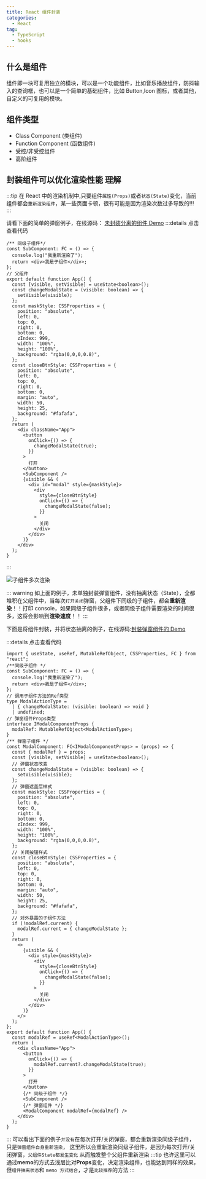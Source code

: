 ```yaml
---
title: React 组件封装
categories:
  - React
tag:
  - TypeScript
  - hooks
---
```


## 什么是组件

组件即一块可复用独立的模块，可以是一个功能组件，比如音乐播放组件，防抖输入的查询框，也可以是一个简单的基础组件，比如 Button,Icon 图标，或者其他，自定义的可复用的模块。

## 组件类型

- Class Component (类组件)
- Function Component (函数组件)
- 受控/非受控组件
- 高阶组件

## 封装组件可以优化渲染性能 理解

:::tip
在 React 中的渲染机制中,只要组件`属性(Props)`或者`状态(State)`变化，当前组件都会`重新渲染组件`，某一些页面卡顿，很有可能是因为渲染次数过多导致的!!!
:::

请看下面的简单的弹窗例子，在线源码： [未封装分离的组件 Demo](https://codesandbox.io/s/z5hzs?file=/src/App.tsx)
:::details 点击查看代码

```tsx
/** 同级子组件*/
const SubComponent: FC = () => {
  console.log("我重新渲染了");
  return <div>我是子组件</div>;
};
// 父组件
export default function App() {
  const [visible, setVisible] = useState<boolean>();
  const changeModalState = (visible: boolean) => {
    setVisible(visible);
  };
  const maskStyle: CSSProperties = {
    position: "absolute",
    left: 0,
    top: 0,
    right: 0,
    bottom: 0,
    zIndex: 999,
    width: "100%",
    height: "100%",
    background: "rgba(0,0,0,0.8)",
  };
  const closeBtnStyle: CSSProperties = {
    position: "absolute",
    left: 0,
    top: 0,
    right: 0,
    bottom: 0,
    margin: "auto",
    width: 50,
    height: 25,
    background: "#fafafa",
  };
  return (
    <div className="App">
      <button
        onClick={() => {
          changeModalState(true);
        }}
      >
        打开
      </button>
      <SubComponent />
      {visible && (
        <div id="modal" style={maskStyle}>
          <div
            style={closeBtnStyle}
            onClick={() => {
              changeModalState(false);
            }}
          >
            关闭
          </div>
        </div>
      )}
    </div>
  );
}
```

:::

![子组件多次渲染](https://cdn.jsdelivr.net/gh/dreamChaser-lcc/typora-cloudImages/blog/React/component/modal1.png)

::: warning
如上面的例子，未单独封装弹窗组件，没有抽离状态（State），全都堆积在父组件中，当每次`打开关闭`弹窗，父组件下同级的子组件，都会**重新渲染**！！打印 console，如果同级子组件很多，或者同级子组件需要渲染的时间很多，这将会影响到**渲染速度**！！
:::

下面是将组件封装，并将状态抽离的例子，在线源码:[封装弹窗组件的 Demo](https://codesandbox.io/s/you-hua-de-zu-jian-feng-zhuang-demo-r45fs?file=/src/App.tsx)

:::details 点击查看代码

```tsx
import { useState, useRef, MutableRefObject, CSSProperties, FC } from "react";
/**同级子组件 */
const SubComponent: FC = () => {
  console.log("我重新渲染了");
  return <div>我是子组件</div>;
};
// 调用子组件方法的Ref类型
type ModalActionType =
  | { changeModalState: (visible: boolean) => void }
  | undefined;
// 弹窗组件Props类型
interface IModalComponentProps {
  modalRef: MutableRefObject<ModalActionType>;
}
/** 弹窗子组件 */
const ModalComponent: FC<IModalComponentProps> = (props) => {
  const { modalRef } = props;
  const [visible, setVisible] = useState<boolean>();
  // 弹窗状态改变
  const changeModalState = (visible: boolean) => {
    setVisible(visible);
  };
  // 弹窗遮盖层样式
  const maskStyle: CSSProperties = {
    position: "absolute",
    left: 0,
    top: 0,
    right: 0,
    bottom: 0,
    zIndex: 999,
    width: "100%",
    height: "100%",
    background: "rgba(0,0,0,0.8)",
  };
  // 关闭按钮样式
  const closeBtnStyle: CSSProperties = {
    position: "absolute",
    left: 0,
    top: 0,
    right: 0,
    bottom: 0,
    margin: "auto",
    width: 50,
    height: 25,
    background: "#fafafa",
  };
  // 对外暴露的子组件方法
  if (!modalRef.current) {
    modalRef.current = { changeModalState };
  }
  return (
    <>
      {visible && (
        <div style={maskStyle}>
          <div
            style={closeBtnStyle}
            onClick={() => {
              changeModalState(false);
            }}
          >
            关闭
          </div>
        </div>
      )}
    </>
  );
};
export default function App() {
  const modalRef = useRef<ModalActionType>();
  return (
    <div className="App">
      <button
        onClick={() => {
          modalRef.current?.changeModalState(true);
        }}
      >
        打开
      </button>
      {/* 同级子组件 */}
      <SubComponent />
      {/* 弹窗组件 */}
      <ModalComponent modalRef={modalRef} />
    </div>
  );
}
```

:::
可以看出下面的例子`并没有`在每次打开/关闭弹窗，都会重新渲染同级子组件，只是`弹窗组件自身重新渲染`，
这里所以会重新渲染同级子组件，是因为每次打开/关闭弹窗，`父组件State都发生变化`
从而触发整个父组件重新渲染
:::tip
也许这里可以通过**memo**的方式去浅层比对**Props**变化，决定渲染组件，也能达到同样的效果，但`组件抽离状态`和 `memo 方式结合`，才是`比较推荐`的方法
:::
